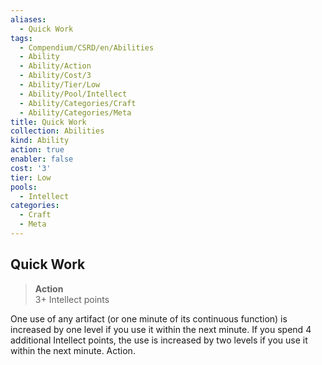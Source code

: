 ```yaml
---
aliases:
  - Quick Work
tags:
  - Compendium/CSRD/en/Abilities
  - Ability
  - Ability/Action
  - Ability/Cost/3
  - Ability/Tier/Low
  - Ability/Pool/Intellect
  - Ability/Categories/Craft
  - Ability/Categories/Meta
title: Quick Work
collection: Abilities
kind: Ability
action: true
enabler: false
cost: '3'
tier: Low
pools:
  - Intellect
categories:
  - Craft
  - Meta
---
```

## Quick Work  
>**Action**  
>3+ Intellect points
  
One use of any artifact (or one minute of its continuous function) is increased by one level if you use it within the next minute. If you spend 4 additional Intellect points, the use is increased by two levels if you use it within the next minute. Action.